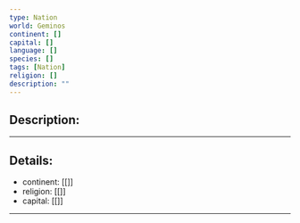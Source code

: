 ```yaml
---
type: Nation
world: Geminos
continent: []
capital: []
language: []
species: []
tags: [Nation]
religion: []
description: ""
---
```


## Description:

---
## Details:
- continent: [[]]
- religion: [[]]
- capital: [[]]

---




